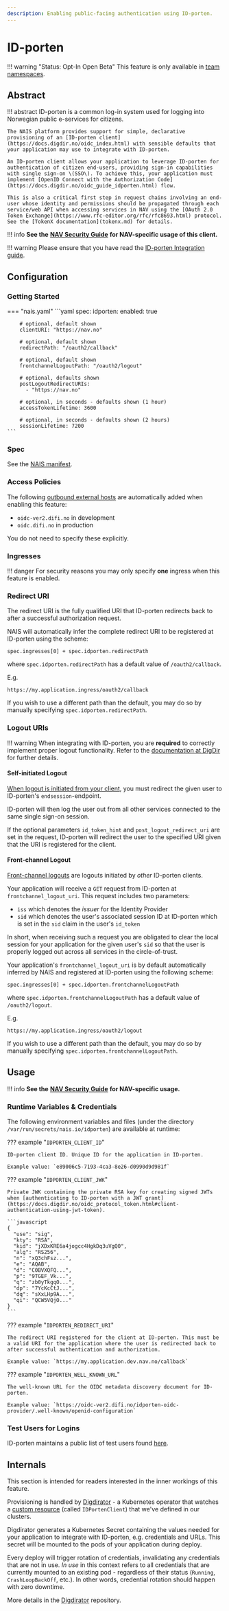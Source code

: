 ```yaml
---
description: Enabling public-facing authentication using ID-porten.
---
```


# ID-porten

!!! warning "Status: Opt-In Open Beta"
    This feature is only available in [team namespaces](../../clusters/team-namespaces.md).

## Abstract

!!! abstract
    ID-porten is a common log-in system used for logging into Norwegian public e-services for citizens.

    The NAIS platform provides support for simple, declarative provisioning of an [ID-porten client](https://docs.digdir.no/oidc_index.html) with sensible defaults that your application may use to integrate with ID-porten.

    An ID-porten client allows your application to leverage ID-porten for authentication of citizen end-users, providing sign-in capabilities with single sign-on \(SSO\). To achieve this, your application must implement [OpenID Connect with the Authorization Code](https://docs.digdir.no/oidc_guide_idporten.html) flow.

    This is also a critical first step in request chains involving an end-user whose identity and permissions should be propagated through each service/web API when accessing services in NAV using the [OAuth 2.0 Token Exchange](https://www.rfc-editor.org/rfc/rfc8693.html) protocol. See the [TokenX documentation](tokenx.md) for details.

!!! info
    **See the** [**NAV Security Guide**](https://security.labs.nais.io/) **for NAV-specific usage of this client.**
    
!!! warning
    Please ensure that you have read the [ID-porten Integration guide](https://docs.digdir.no/oidc_guide_idporten.html).

## Configuration

### Getting Started
=== "nais.yaml"
    ```yaml
    spec:
      idporten:
        enabled: true

        # optional, default shown
        clientURI: "https://nav.no"

        # optional, default shown
        redirectPath: "/oauth2/callback"

        # optional, default shown
        frontchannelLogoutPath: "/oauth2/logout"

        # optional, defaults shown
        postLogoutRedirectURIs: 
          - "https://nav.no"

        # optional, in seconds - defaults shown (1 hour)
        accessTokenLifetime: 3600

        # optional, in seconds - defaults shown (2 hours)
        sessionLifetime: 7200
    ```

### Spec

See the [NAIS manifest](../../nais-application/nais.yaml/reference.md#specidporten).

### Access Policies

The following [outbound external hosts](../../nais-application/access-policy.md#external-services) are automatically added when enabling this feature:

* `oidc-ver2.difi.no` in development
* `oidc.difi.no` in production

You do not need to specify these explicitly.

### Ingresses

!!! danger
    For security reasons you may only specify **one** ingress when this feature is enabled.

### Redirect URI

The redirect URI is the fully qualified URI that ID-porten redirects back to after a successful authorization request.

NAIS will automatically infer the complete redirect URI to be registered at ID-porten using the scheme:
```
spec.ingresses[0] + spec.idporten.redirectPath
```

where `spec.idporten.redirectPath` has a default value of `/oauth2/callback`.

E.g.

```
https://my.application.ingress/oauth2/callback
```

If you wish to use a different path than the default, you may do so by manually specifying `spec.idporten.redirectPath`.

### Logout URIs

!!! warning
    When integrating with ID-porten, you are **required** to correctly implement proper logout functionality.
    Refer to the [documentation at DigDir](https://docs.digdir.no/oidc_func_sso.html) for further details.

#### Self-initiated Logout

[When logout is initiated from your client](https://docs.digdir.no/oidc_func_sso.html#1-utlogging-fra-egen-tjeneste), you must redirect the given user to ID-porten's `endsession`-endpoint.

ID-porten will then log the user out from all other services connected to the same single sign-on session.

If the optional parameters `id_token_hint` and `post_logout_redirect_uri` are set in the request, ID-porten will redirect the user to the specified URI given that the URI is registered for the client. 

#### Front-channel Logout

[Front-channel logouts](https://docs.digdir.no/oidc_func_sso.html#2-h%C3%A5ndtere-utlogging-fra-id-porten) are logouts initiated by _other_ ID-porten clients. 

Your application will receive a `GET` request from ID-porten at `frontchannel_logout_uri`. 
This request includes two parameters:
- `iss` which denotes the _issuer_ for the Identity Provider
- `sid` which denotes the user's associated session ID at ID-porten which is set in the `sid` claim in the user's `id_token`

In short, when receiving such a request you are obligated to clear the local session for your application for the given user's `sid` so that the user is properly logged out across all services in the circle-of-trust.

Your application's `frontchannel_logout_uri` is by default automatically inferred by NAIS and registered at ID-porten using the following scheme:

```
spec.ingresses[0] + spec.idporten.frontchannelLogoutPath
```

where `spec.idporten.frontchannelLogoutPath` has a default value of `/oauth2/logout`.

E.g.

```
https://my.application.ingress/oauth2/logout
```

If you wish to use a different path than the default, you may do so by manually specifying `spec.idporten.frontchannelLogoutPath`.

## Usage

!!! info
    **See the** [**NAV Security Guide**](https://security.labs.nais.io/) **for NAV-specific usage.**

### Runtime Variables & Credentials

The following environment variables and files \(under the directory `/var/run/secrets/nais.io/idporten`\) are available at runtime:

??? example "`IDPORTEN_CLIENT_ID`"

    ID-porten client ID. Unique ID for the application in ID-porten.

    Example value: `e89006c5-7193-4ca3-8e26-d0990d9d981f`

??? example "`IDPORTEN_CLIENT_JWK`"

    Private JWK containing the private RSA key for creating signed JWTs when [authenticating to ID-porten with a JWT grant](https://docs.digdir.no/oidc_protocol_token.html#client-authentication-using-jwt-token).

    ```javascript
    {
      "use": "sig",
      "kty": "RSA",
      "kid": "jXDxKRE6a4jogcc4HgkDq3uVgQ0",
      "alg": "RS256",
      "n": "xQ3chFsz...",
      "e": "AQAB",
      "d": "C0BVXQFQ...",
      "p": "9TGEF_Vk...",
      "q": "zb0yTkgqO...",
      "dp": "7YcKcCtJ...",
      "dq": "sXxLHp9A...",
      "qi": "QCW5VQjO..."
    }
    ```

??? example "`IDPORTEN_REDIRECT_URI`"

    The redirect URI registered for the client at ID-porten. This must be a valid URI for the application where the user is redirected back to after successful authentication and authorization.
    
    Example value: `https://my.application.dev.nav.no/callback` 

??? example "`IDPORTEN_WELL_KNOWN_URL`"

    The well-known URL for the OIDC metadata discovery document for ID-porten.

    Example value: `https://oidc-ver2.difi.no/idporten-oidc-provider/.well-known/openid-configuration`

### Test Users for Logins

ID-porten maintains a public list of test users found [here](https://docs.digdir.no/idporten_testbrukere.html).

## Internals

This section is intended for readers interested in the inner workings of this feature.

Provisioning is handled by [Digdirator](https://github.com/nais/digdirator) - a Kubernetes operator that watches a [custom resource](https://kubernetes.io/docs/concepts/extend-kubernetes/api-extension/custom-resources/) \(called `IDPortenClient`\) that we've defined in our clusters.

Digdirator generates a Kubernetes Secret containing the values needed for your application to integrate with ID-porten, e.g. credentials and URLs. This secret will be mounted to the pods of your application during deploy.

Every deploy will trigger rotation of credentials, invalidating any credentials that are not in use. _In use_ in this context refers to all credentials that are currently mounted to an existing pod - regardless of their status \(`Running`, `CrashLoopBackOff`, etc.\). In other words, credential rotation should happen with zero downtime.

More details in the [Digdirator](https://github.com/nais/digdirator) repository.

